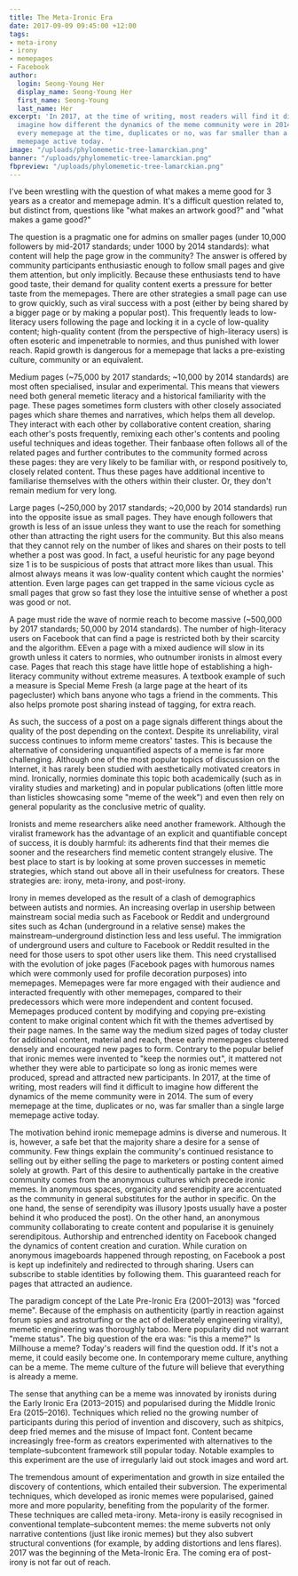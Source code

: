 ```yaml
---
title: The Meta-Ironic Era
date: 2017-09-09 09:45:00 +12:00
tags:
- meta-irony
- irony
- memepages
- Facebook
author:
  login: Seong-Young Her
  display_name: Seong-Young Her
  first_name: Seong-Young
  last_name: Her
excerpt: 'In 2017, at the time of writing, most readers will find it difficult to
  imagine how different the dynamics of the meme community were in 2014. The sum of
  every memepage at the time, duplicates or no, was far smaller than a single large
  memepage active today. '
image: "/uploads/phylomemetic-tree-lamarckian.png"
banner: "/uploads/phylomemetic-tree-lamarckian.png"
fbpreview: "/uploads/phylomemetic-tree-lamarckian.png"
---
```


I've been wrestling with the question of what makes a meme good for 3 years as a creator and memepage admin. It's a difficult question related to, but distinct from, questions like "what makes an artwork good?" and "what makes a game good?"

The question is a pragmatic one for admins on smaller pages (under 10,000 followers by mid-2017 standards; under 1000 by 2014 standards): what content will help the page grow in the community? The answer is offered by community participants enthusiastic enough to follow small pages and give them attention, but only implicitly. Because these enthusiasts tend to have good taste, their demand for quality content exerts a pressure for better taste from the memepages. There are other strategies a small page can use to grow quickly, such as viral success with a post (either by being shared by a bigger page or by making a popular post). This frequently leads to low-literacy users following the page and locking it in a cycle of low-quality content; high-quality content (from the perspective of high-literacy users) is often esoteric and impenetrable to normies, and thus punished with lower reach. Rapid growth is dangerous for a memepage that lacks a pre-existing culture, community or an equivalent.

Medium pages (~75,000 by 2017 standards; ~10,000 by 2014 standards) are most often specialised, insular and experimental. This means that viewers need both general memetic literacy and a historical familiarity with the page. These pages sometimes form clusters with other closely associated pages which share themes and narratives, which helps them all develop. They interact with each other by collaborative content creation, sharing each other's posts frequently, remixing each other's contents and pooling useful techniques and ideas together. Their fanbaase often follows all of the related pages and further contributes to the community formed across these pages: they are very likely to be familiar with, or respond positively to, closely related content. Thus these pages have additional incentive to familiarise themselves with the others within their cluster. Or, they don't remain medium for very long.

Large pages (~250,000 by 2017 standards; ~20,000 by 2014 standards) run into the opposite issue as small pages. They have enough followers that growth is less of an issue unless they want to use the reach for something other than attracting the right users for the community. But this also means that they cannot rely on the number of likes and shares on their posts to tell whether a post was good. In fact, a useful heuristic for any page beyond size 1 is to be suspicious of posts that attract more likes than usual. This almost always means it was low-quality content which caught the normies' attention. Even large pages can get trapped in the same vicious cycle as small pages that grow so fast they lose the intuitive sense of whether a post was good or not. 

A page must ride the wave of normie reach to become massive (~500,000 by 2017 standards; 50,000 by 2014 standards). The number of high-literacy users on Facebook that can find a page is restricted both by their scarcity and the algorithm. EEven a page with a mixed audience will slow in its growth unless it caters to normies, who outnumber ironists in almost every case. Pages that reach this stage have little hope of establishing a high-literacy community without extreme measures. A textbook example of such a measure is Special Meme Fresh (a large page at the heart of its pagecluster) which bans anyone who tags a friend in the comments. This also helps promote post sharing instead of tagging, for extra reach. 

As such, the success of a post on a page signals different things about the quality of the post depending on the context. Despite its unreliability, viral success continues to inform meme creators' tastes. This is because the alternative of considering unquantified aspects of a meme is far more challenging. Although one of the most popular topics of discussion on the Internet, it has rarely been studied with aesthetically motivated creators in mind. Ironically, normies dominate this topic both academically (such as in virality studies and marketing) and in popular publications (often little more than listicles showcasing some "meme of the week") and even then rely on general popularity as the conclusive metric of quality.

Ironists and meme researchers alike need another framework. Although the viralist framework has the advantage of an explicit and quantifiable concept of success, it is doubly harmful: its adherents find that their memes die sooner and the researchers find memetic content strangely elusive. The best place to start is by looking at some proven successes in memetic strategies, which stand out above all in their usefulness for creators. These strategies are: irony, meta-irony, and post-irony. 

Irony in memes developed as the result of a clash of demographics between autists and normies. An increasing overlap in usership between mainstream social media such as Facebook or Reddit and underground sites such as 4chan (underground in a relative sense) makes the mainstream–underground distinction less and less useful. The immigration of underground users and culture to Facebook or Reddit resulted in the need for those users to spot other users like them. This need crystallised with the evolution of joke pages (Facebook pages with humorous names which were commonly used for profile decoration purposes) into memepages. Memepages were far more engaged with their audience and interacted frequently with other memepages, compared to their predecessors which were more independent and content focused. Memepages produced content by modifying and copying pre-existing content to make original content which fit with the themes advertised by their page names. In the same way the medium sized pages of today cluster for additional content, material and reach, these early memepages clustered densely and encouraged new pages to form. Contrary to the popular belief that ironic memes were invented to "keep the normies out", it mattered not whether they were able to participate so long as ironic memes were produced, spread and attracted new participants. In 2017, at the time of writing, most readers will find it difficult to imagine how different the dynamics of the meme community were in 2014. The sum of every memepage at the time, duplicates or no, was far smaller than a single large memepage active today. 

The motivation behind ironic memepage admins is diverse and numerous. It is, however, a safe bet that the majority share a desire for a sense of community. Few things explain the community's continued resistance to selling out by either selling the page to marketers or posting content aimed solely at growth. Part of this desire to authentically partake in the creative community comes from the anonymous cultures which precede ironic memes. In anonymous spaces, organicity and serendipity are accentuated as the community in general substitutes for the author in specific. On the one hand, the sense of serendipity was illusory )posts usually have a poster behind it who produced the post). On the other hand, an anonymous community collaborating to create content and popularise it is genuinely serendipitous. Authorship and entrenched identity on Facebook changed the dynamics of content creation and curation. While curation on anonymous imageboards happened through reposting, on Facebook a post is kept up indefinitely and redirected to through sharing. Users can subscribe to stable identities by following them. This guaranteed reach for pages that attracted an audience.

The paradigm concept of the Late Pre-Ironic Era (2001–2013) was "forced meme". Because of the emphasis on authenticity (partly in reaction against forum spies and astroturfing or the act of deliberately engineering virality), memetic engineering was thoroughly taboo. Mere popularity did not warrant "meme status". The big question of the era was: "is this a meme?" Is Millhouse a meme? Today's readers will find the question odd. If it's not a meme, it could easily become one. In contemporary meme culture, anything can be a meme. The meme culture of the future will believe that everything is already a meme.

The sense that anything can be a meme was innovated by ironists during the Early Ironic Era (2013–2015) and popularised during the Middle Ironic Era (2015–2016). Techniques which relied no the growing number of participants during this period of invention and discovery, such as shitpics, deep fried memes and the misuse of Impact font. Content became increasingly free-form as creators experimented with alternatives to the template–subcontent framework still popular today. Notable examples to this experiment are the use of irregularly laid out stock images and word art.

The tremendous amount of experimentation and growth in size entailed the discovery of contentions, which entailed their subversion. The experimental techniques, which developed as ironic memes were popularised, gained more and more popularity, benefiting from the popularity of the former. These techniques are called meta-irony. Meta-irony is easily recognised in conventional template–subcontent memes: the meme subverts not only narrative contentions (just like ironic memes) but they also subvert structural conventions (for example, by adding distortions and lens flares). 2017 was the beginning of the Meta-Ironic Era. The coming era of post-irony is not far out of reach.